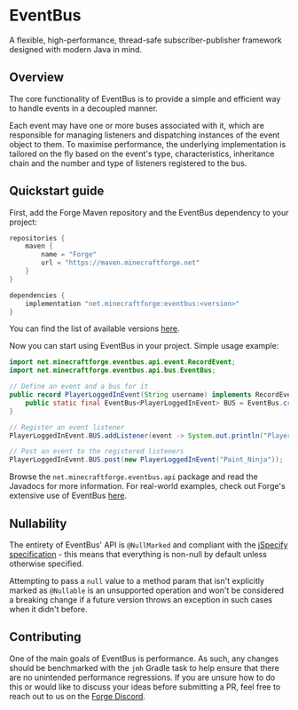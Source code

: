 # EventBus

A flexible, high-performance, thread-safe subscriber-publisher framework designed with modern Java in mind.

## Overview
The core functionality of EventBus is to provide a simple and efficient way to handle events in a decoupled manner.

Each event may have one or more buses associated with it, which are responsible for managing listeners and dispatching
instances of the event object to them. To maximise performance, the underlying implementation is tailored on the fly
based on the event's type, characteristics, inheritance chain and the number and type of listeners registered to the bus.

## Quickstart guide
First, add the Forge Maven repository and the EventBus dependency to your project:
```gradle
repositories {
    maven {
        name = "Forge"
        url = "https://maven.minecraftforge.net"
    }
}

dependencies {
    implementation "net.minecraftforge:eventbus:<version>"
}
```

You can find the list of available versions [here][Versions].

Now you can start using EventBus in your project. Simple usage example:
```java
import net.minecraftforge.eventbus.api.event.RecordEvent;
import net.minecraftforge.eventbus.api.bus.EventBus;

// Define an event and a bus for it
public record PlayerLoggedInEvent(String username) implements RecordEvent {
    public static final EventBus<PlayerLoggedInEvent> BUS = EventBus.create(PlayerLoggedInEvent.class);
}

// Register an event listener
PlayerLoggedInEvent.BUS.addListener(event -> System.out.println("Player logged in: " + event.username()));

// Post an event to the registered listeners
PlayerLoggedInEvent.BUS.post(new PlayerLoggedInEvent("Paint_Ninja"));
```

Browse the `net.minecraftforge.eventbus.api` package and read the Javadocs for more information. For real-world
examples, check out Forge's extensive use of EventBus [here][Forge usages].

## Nullability
The entirety of EventBus' API is `@NullMarked` and compliant with the [jSpecify specification](https://jspecify.dev/) -
this means that everything is non-null by default unless otherwise specified.

Attempting to pass a `null` value to a method param that isn't explicitly marked as `@Nullable` is an unsupported
operation and won't be considered a breaking change if a future version throws an exception in such cases when it didn't
before.

## Contributing
One of the main goals of EventBus is performance. As such, any changes should be benchmarked with the `jmh` Gradle task
to help ensure that there are no unintended performance regressions. If you are unsure how to do this or would like
to discuss your ideas before submitting a PR, feel free to reach out to us on the [Forge Discord].

[Versions]: https://files.minecraftforge.net/net/minecraftforge/eventbus/
[Forge usages]: https://github.com/MinecraftForge/MinecraftForge/tree/1.21.x/src/main/java/net/minecraftforge/event
[Forge Discord]: https://discord.minecraftforge.net/
